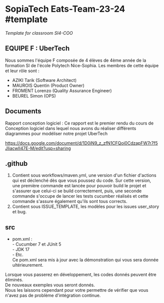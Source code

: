 # SopiaTech Eats-Team-23-24 #template
_Template for classroom SI4-COO_

## EQUIPE F : UberTech

Nous sommes l'équipe F composée de 4 élèves de 4ème année de la formation SI de l'école Polytech Nice-Sophia. Les membres de cette équipe et leur rôle sont :
- AZIKI Tarik (Software Architect)
- MAUROIS Quentin (Product Owner)
- FROMENT Lorenzo (Quality Assurance Engineer)
- BEUREL Simon (OPS)

## Documents

Rapport conception logiciel : Ce rapport est le premier rendu du cours de Conception logiciel dans lequel nous avons du réaliser différents diagrammes pour modéliser notre projet UberTech

https://docs.google.com/document/d/1D0iN9_z_zfN1CFQoi0CdzapFW7r7f5JIiacwII47E-M/edit?usp=sharing


## .github
   1. Contient sous workflows/maven.yml, une version d'un fichier d'actions qui est déclenché dès que vous poussez du code. 
Sur cette version, une première commande est lancée pour pouvoir build le projet et s'assurer que celui-ci se build correctement, puis, une seconde commande s'occupe de lancer les tests cucumber réalisés et cette commande s'assure également qu'ils sont tous corrects.
  2. Contient sous ISSUE_TEMPLATE, les modèles pour les issues user_story et bug.
## src
 - pom.xml :  
       - Cucumber 7 et JUnit 5  
       - JDK 17   
       - Etc.  
   Ce pom.xml sera mis à jour avec la démonstration qui vous sera donnée ultérieurement.

Lorsque vous passerez en développement, les codes donnés peuvent être éliminés.   
De nouveaux exemples vous seront donnés.   
Nous les laissons cependant pour votre permettre de vérifier que vous n'avez pas de problème d'intégration continue.


<!-- ## Ce que fait votre projet


### Principales sophiatech.User stories
Vous mettez en évidence les principales user stories de votre projet.
Chaque user story doit être décrite par 
   - son identifiant en tant que issue github (#), 
   - sa forme classique (As a… I want to… In order to…) (pour faciliter la lecture)
   - Le nom du fichier feature Cucumber et le nom des scénarios qui servent de tests d’acceptation pour la story.
   Les contenus détaillés sont dans l'issue elle-même. -->
   

   
